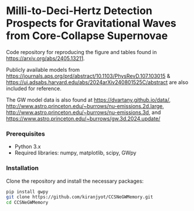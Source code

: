 # Milli-to-Deci-Hertz Detection Prospects for Gravitational Waves from Core-Collapse Supernovae

Code repository for reproducing the figure and tables found in https://arxiv.org/abs/2405.13211.

Publicly available models from https://journals.aps.org/prd/abstract/10.1103/PhysRevD.107.103015 & https://ui.adsabs.harvard.edu/abs/2024arXiv240801525C/abstract are also included for reference. 

The GW model data is also found at https://dvartany.github.io/data/, http://www.astro.princeton.edu/~burrows/nu-emissions.2d.large, http://www.astro.princeton.edu/~burrows/nu-emissions.3d, and https://www.astro.princeton.edu/~burrows/gw.3d.2024.update/

### Prerequisites
- Python 3.x
- Required libraries: numpy, matplotlib, scipy, GWpy

### Installation
Clone the repository and install the necessary packages:
```bash
pip install gwpy
git clone https://github.com/kiranjyot/CCSNeGWMemory.git
cd CCSNeGWMemory
